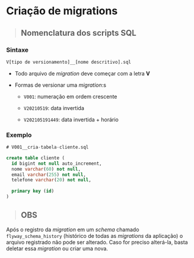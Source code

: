 # Criação de migrations

> ## Nomenclatura dos scripts SQL

### **Sintaxe**

```sql
V[tipo de versionamento]__[nome descritivo].sql
```

* Todo arquivo de *migration* deve começar com a letra **V**

* Formas de versionar uma *migration*:s

    * `V001`: numeração em ordem crescente
    
    * `V20210519`: data invertida

    * `V202105191449`: data invertida + horário

### **Exemplo**

```sql
# V001__cria-tabela-cliente.sql

create table cliente (
  id bigint not null auto_increment,
  nome varchar(60) not null,
  email varchar(255) not null,
  telefone varchar(20) not null,
  
  primary key (id)
)
```

> ## **OBS**

Após o registro da *migration* em um *schema* chamado `flyway_schema_history` (histórico de todas as *migrations* da aplicação) o arquivo registrado não pode ser alterado. Caso for preciso alterá-la, basta deletar essa *migration* ou criar uma nova.
